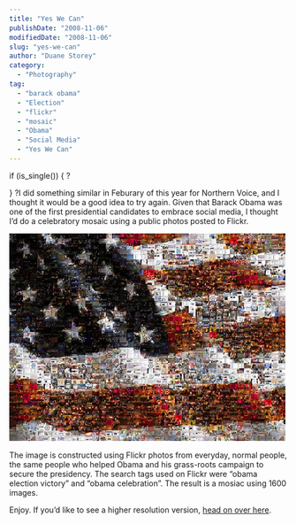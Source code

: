 ```yaml
---
title: "Yes We Can"
publishDate: "2008-11-06"
modifiedDate: "2008-11-06"
slug: "yes-we-can"
author: "Duane Storey"
category:
  - "Photography"
tag:
  - "barack obama"
  - "Election"
  - "flickr"
  - "mosaic"
  - "Obama"
  - "Social Media"
  - "Yes We Can"
---
```


if (is_single()) { ?



} ?I did something similar in Feburary of this year for Northern Voice, and I thought it would be a good idea to try again. Given that Barack Obama was one of the first presidential candidates to embrace social media, I thought I’d do a celebratory mosaic using a public photos posted to Flickr.

![Barack Obama](_images/yes-we-can-1.jpg)

The image is constructed using Flickr photos from everyday, normal people, the same people who helped Obama and his grass-roots campaign to secure the presidency. The search tags used on Flickr were “obama election victory” and “obama celebration”. The result is a mosiac using 1600 images.

Enjoy. If you’d like to see a higher resolution version, [head on over here](http://www.flickr.com/photos/duanestorey/3009286834/sizes/o/).